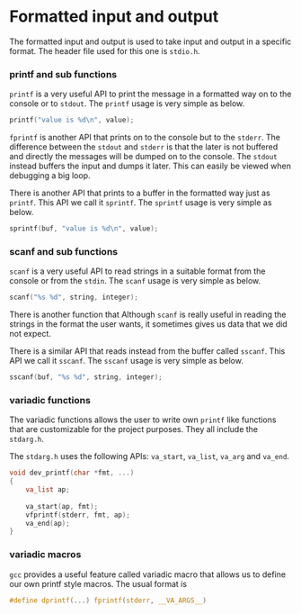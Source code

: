 # Formatted input and output

The formatted input and output is used to take input and output in a specific format. The header file used for this one is `stdio.h`.

### printf and sub functions

`printf` is a very useful API to print the message in a formatted way on to the console or to `stdout`. The `printf` usage is very simple as below.

```c
printf("value is %d\n", value);
```

`fprintf` is another API that prints on to the console but to the `stderr`. The difference between the `stdout` and `stderr` is that the later is not buffered and directly the messages will be dumped on to the console. The `stdout` instead buffers the input and dumps it later. This can easily be viewed when debugging a big loop.

There is another API that prints to a buffer in the formatted way just as `printf`. This API we call it `sprintf`. The `sprintf` usage is very simple as below.

```c
sprintf(buf, "value is %d\n", value);
```

### scanf and sub functions

`scanf` is a very useful API to read strings in a suitable format from the console or from the `stdin`. The `scanf` usage is very simple as below.

```c
scanf("%s %d", string, integer);
```

There is another function that 
Although `scanf` is really useful in reading the strings in the format the user wants, it sometimes gives us data that we did not expect.

There is a similar API that reads instead from the buffer called `sscanf`. This API we call it `sscanf`. The `sscanf` usage is very simple as below.

```c
sscanf(buf, "%s %d", string, integer);
```

### variadic functions

The variadic functions allows the user to write own `printf` like functions that are customizable for the project purposes. They all include the `stdarg.h`.

The `stdarg.h` uses the following APIs: `va_start`, `va_list`, `va_arg` and `va_end`.

```c
void dev_printf(char *fmt, ...)
{
    va_list ap;
    
    va_start(ap, fmt);
    vfprintf(stderr, fmt, ap);
    va_end(ap);
}
```

### variadic macros

`gcc` provides a useful feature called variadic macro that allows us to define our own printf style macros. The usual format is

```c
#define dprintf(...) fprintf(stderr, __VA_ARGS__)
```
